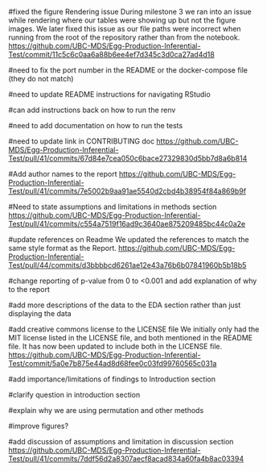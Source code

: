 #fixed the figure Rendering issue
During milestone 3 we ran into an issue while rendering where our tables were showing up but not the figure images. We later fixed this issue as our file paths were incorrect when running from the root of the repository rather than from the notebook.
https://github.com/UBC-MDS/Egg-Production-Inferential-Test/commit/11c5c6c0aa6a88b6ee4ef7d345c3d0ca27ad4d18

#need to fix the port number in the README or the docker-compose file (they do not match)


#need to update README instructions for navigating RStudio

#can add instructions back on how to run the renv

#need to add documentation on how to run the tests

#need to update link in CONTRIBUTING doc
https://github.com/UBC-MDS/Egg-Production-Inferential-Test/pull/41/commits/67d84e7cea050c6bace27329830d5bb7d8a6b814

#Add author names to the report
https://github.com/UBC-MDS/Egg-Production-Inferential-Test/pull/41/commits/7e5002b9aa91ae5540d2cbd4b38954f84a869b9f

#Need to state assumptions and limitations in methods section
https://github.com/UBC-MDS/Egg-Production-Inferential-Test/pull/41/commits/c554a7519f16ad9c3640ae875209485bc44c0a2e

#update references on Readme
We updated the references to match the same style format as the Report.
https://github.com/UBC-MDS/Egg-Production-Inferential-Test/pull/44/commits/d3bbbbcd6261ae12e43a76b6b07841960b5b18b5 

#change reporting of p-value from 0 to <0.001 and add explanation of why to the report

#add more descriptions of the data to the EDA section rather than just displaying the data

#add creative commons license to the LICENSE file
We initially only had the MIT license listed in the LICENSE file, and both mentioned in the README file. It has now been updated to include both in the LICENSE file.
https://github.com/UBC-MDS/Egg-Production-Inferential-Test/commit/5a0e7b875e44ad8d68fee0c03fd99760565c031a

#add importance/limitations of findings to Introduction section

#clarify question in introduction section

#explain why we are using permutation and other methods

#improve figures?

#add discussion of assumptions and limitation in discussion section
https://github.com/UBC-MDS/Egg-Production-Inferential-Test/pull/41/commits/7ddf56d2a8307aecf8acad834a60fa4b8ac03394 